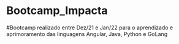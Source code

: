 # Bootcamp_Impacta

#Bootcamp realizado entre Dez/21 e Jan/22 para o aprendizado e aprimoramento das linguagens Angular, Java, Python e GoLang
